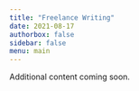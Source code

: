 ```yaml
---
title: "Freelance Writing"
date: 2021-08-17
authorbox: false
sidebar: false
menu: main
---
```


Additional content coming soon.